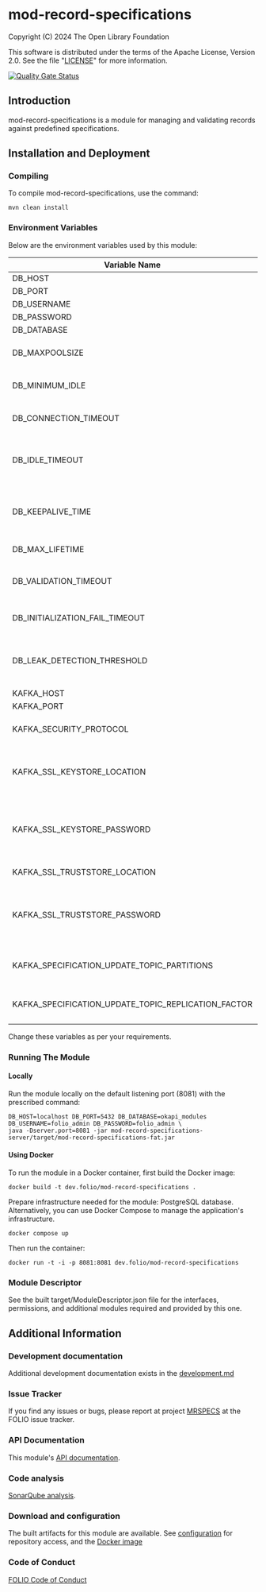 # mod-record-specifications
Copyright (C) 2024 The Open Library Foundation

This software is distributed under the terms of the Apache License,
Version 2.0. See the file "[LICENSE](LICENSE)" for more information.

[![Quality Gate Status](https://sonarcloud.io/api/project_badges/measure?project=org.folio%3Amod-record-specifications&metric=alert_status)](https://sonarcloud.io/summary/new_code?id=org.folio%3Amod-record-specifications)

## Introduction

mod-record-specifications is a module for managing and validating records against predefined specifications.

## Installation and Deployment

### Compiling

To compile mod-record-specifications, use the command: 

```shell
mvn clean install
```

### Environment Variables

Below are the environment variables used by this module:

| Variable Name                                       | Default Value | Description                                                                                                                                                |
|-----------------------------------------------------|---------------|------------------------------------------------------------------------------------------------------------------------------------------------------------|
| DB_HOST                                             | localhost     | Postgres hostname                                                                                                                                          |
| DB_PORT                                             | 5432          | Postgres port                                                                                                                                              |
| DB_USERNAME                                         | folio_admin   | Postgres username                                                                                                                                          |
| DB_PASSWORD                                         | folio_admin   | Postgres username password                                                                                                                                 |
| DB_DATABASE                                         | okapi_modules | Postgres database name                                                                                                                                     |
| DB_MAXPOOLSIZE                                      | 10            | Max pool size allowed, including both idle and in-use connections                                                                                          |
| DB_MINIMUM_IDLE                                     | 10            | Min number of idle connections that HikariCP tries to maintain in the pool                                                                                 |
| DB_CONNECTION_TIMEOUT                               | 30000         | Max number of milliseconds that a client will wait for a connection from the pool                                                                          |
| DB_IDLE_TIMEOUT                                     | 600000        | Max amount of time that a connection is allowed to sit idle in the pool, applicable when `DB_MINIMUM_IDLE` < `DB_MAXPOOLSIZE`                              |
| DB_KEEPALIVE_TIME                                   | 0             | Frequency of connection keep alive attempts by HikariCP to prevent time-out by database/network. 0 means disabled                                          |
| DB_MAX_LIFETIME                                     | 1800000       | Max lifetime of a connection in the pool                                                                                                                   |
| DB_VALIDATION_TIMEOUT                               | 5000          | Max amount of time a connection is tested for aliveness. Must be less than `DB_CONNECTION_TIMEOUT`                                                         |
| DB_INITIALIZATION_FAIL_TIMEOUT                      | 30000         | Defines whether the pool will 'fail fast' if it can't be seeded with an initial connection                                                                 |
| DB_LEAK_DETECTION_THRESHOLD                         | 30000         | Time a connection can be out of the pool before a message is logged for a possible connection leak. 0 means disabled                                       |
| KAFKA_HOST                                          | kafka         | Kafka broker hostname                                                                                                                                      |
| KAFKA_PORT                                          | 9092          | Kafka broker port                                                                                                                                          |
| KAFKA_SECURITY_PROTOCOL                             | PLAINTEXT     | Kafka security protocol used to communicate with brokers (SSL or PLAINTEXT)                                                                                |
| KAFKA_SSL_KEYSTORE_LOCATION                         | -             | The location of the Kafka key store file. This is optional for client and can be used for two-way authentication for client.                               |
| KAFKA_SSL_KEYSTORE_PASSWORD                         | -             | The store password for the Kafka key store file. This is optional for client and only needed if 'ssl.keystore.location' is configured.                     |
| KAFKA_SSL_TRUSTSTORE_LOCATION                       | -             | The location of the Kafka trust store file.                                                                                                                |
| KAFKA_SSL_TRUSTSTORE_PASSWORD                       | -             | The password for the Kafka trust store file. If a password is not set, trust store file configured will still be used, but integrity checking is disabled. |
| KAFKA_SPECIFICATION_UPDATE_TOPIC_PARTITIONS         | 1             | Amount of partitions for `specification-storage.specification.updated` topic.                                                                              |
| KAFKA_SPECIFICATION_UPDATE_TOPIC_REPLICATION_FACTOR | -             | Replication factor for `specification-storage.specification.updated` topic.                                                                                |

Change these variables as per your requirements.

### Running The Module

#### Locally

Run the module locally on the default listening port (8081) with the prescribed command:

```shell
DB_HOST=localhost DB_PORT=5432 DB_DATABASE=okapi_modules DB_USERNAME=folio_admin DB_PASSWORD=folio_admin \ 
java -Dserver.port=8081 -jar mod-record-specifications-server/target/mod-record-specifications-fat.jar
```

#### Using Docker

To run the module in a Docker container, first build the Docker image:

```shell
docker build -t dev.folio/mod-record-specifications .
```

Prepare infrastructure needed for the module: PostgreSQL database.
Alternatively, you can use Docker Compose to manage the application's infrastructure.
```shell
docker compose up
```

Then run the container:

```shell
docker run -t -i -p 8081:8081 dev.folio/mod-record-specifications
```

### Module Descriptor

See the built target/ModuleDescriptor.json file for the interfaces, permissions, and additional modules required and provided by this one.

## Additional Information

### Development documentation

Additional development documentation exists in the [development.md](docs%2Fdevelopment.md)

### Issue Tracker

If you find any issues or bugs, please report at project [MRSPECS](https://folio-org.atlassian.net/browse/MRSPECS) at the FOLIO issue tracker.

### API Documentation

This module's [API documentation](https://dev.folio.org/reference/api/#mod-record-specifications).

### Code analysis

[SonarQube analysis](https://sonarcloud.io/dashboard?id=org.folio%3Amod-record-specifications).

### Download and configuration

The built artifacts for this module are available.
See [configuration](https://dev.folio.org/download/artifacts) for repository access,
and the [Docker image](https://hub.docker.com/r/folioorg/mod-record-specifications/)

### Code of Conduct

[FOLIO Code of Conduct](https://folio-org.atlassian.net/wiki/spaces/COMMUNITY/pages/4231255/FOLIO+Code+of+Conduct)

